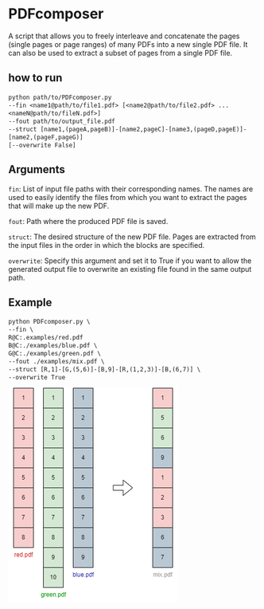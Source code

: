 # PDFcomposer

A script that allows you to freely interleave and concatenate the pages (single pages or page ranges) 
of many PDFs into a new single PDF file. It can also be used to extract a subset of pages from a single 
PDF file.

## how to run
```
python path/to/PDFcomposer.py
--fin <name1@path/to/file1.pdf> [<name2@path/to/file2.pdf> ... <nameN@path/to/fileN.pdf>] 
--fout path/to/output_file.pdf
--struct [name1,(pageA,pageB)]-[name2,pageC]-[name3,(pageD,pageE)]-[name2,(pageF,pageG)]
[--overwrite False]
```

## Arguments
<code>fin</code>: 
List of input file paths with their corresponding names. 
The names are used to easily identify the files from which you want to extract the pages that will make up the new PDF.

<code>fout</code>: 
Path where the produced PDF file is saved.

<code>struct</code>: 
The desired structure of the new PDF file.
Pages are extracted from the input files in the order in which the blocks are specified.

<code>overwrite</code>: 
Specify this argument and set it to True if you want to allow the generated output file to overwrite an existing file 
found in the same output path.

## Example
```
python PDFcomposer.py \
--fin \
R@C:.examples/red.pdf 
B@C:./examples/blue.pdf \
G@C:./examples/green.pdf \
--fout ./examples/mix.pdf \
--struct [R,1]-[G,(5,6)]-[B,9]-[R,(1,2,3)]-[B,(6,7)] \
--overwrite True
```

![example](example.png)
